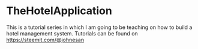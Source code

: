 # TheHotelApplication
This is a tutorial series in which I am going to be teaching on how to build a hotel management system. Tutorials can be found on https://steemit.com/@johnesan
